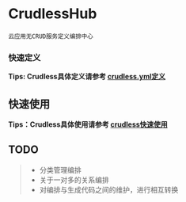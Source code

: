 # CrudlessHub

`云应用无CRUD服务定义编排中心`

### 快速定义

**Tips: Crudless具体定义请参考 [crudless.yml定义](https://github.com/kequandian/hub.crudless.zerocode/blob/master/crudless.yml)**


## 快速使用

**Tips：Crudless具体使用请参考 [crudless快速使用](https://github.com/kequandian/hub.crudless.zerocode/blob/master/crudless快速使用.md)**


## TODO
> - 分类管理编排
> - 关于一对多的关系编排
> - 对编排与生成代码之间的维护，进行相互转换
